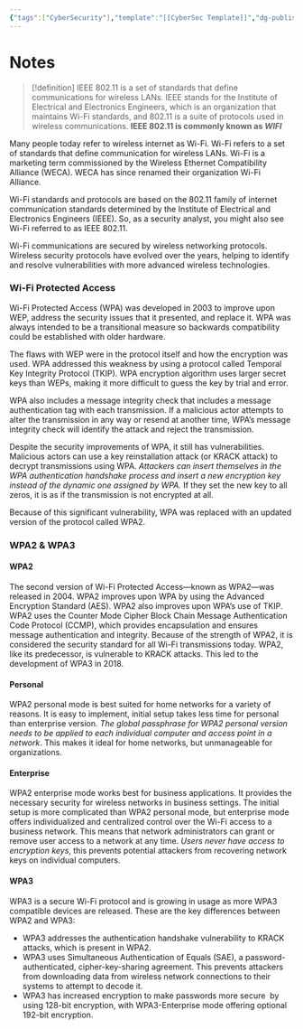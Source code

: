 ```yaml
---
{"tags":["CyberSecurity"],"template":"[[CyberSec Template]]","dg-publish":true,"permalink":"/600-coding/security/notes/cybersec-ieee-802-11/","dgPassFrontmatter":true}
---
```



# Notes
> [!definition] 
> IEEE 802.11 is a set of standards that define communications for wireless LANs. IEEE stands for the Institute of Electrical and Electronics Engineers, which is an organization that maintains Wi-Fi standards, and 802.11 is a suite of protocols used in wireless communications. **IEEE 802.11 is commonly known as *WIFI***

Many people today refer to wireless internet as Wi-Fi. Wi-Fi refers to a set of standards that define communication for wireless LANs. Wi-Fi is a marketing term commissioned by the Wireless Ethernet Compatibility Alliance (WECA). WECA has since renamed their organization Wi-Fi Alliance. 

Wi-Fi standards and protocols are based on the 802.11 family of internet communication standards determined by the Institute of Electrical and Electronics Engineers (IEEE). So, as a security analyst, you might also see Wi-Fi referred to as IEEE 802.11.

Wi-Fi communications are secured by wireless networking protocols. Wireless security protocols have evolved over the years, helping to identify and resolve vulnerabilities with more advanced wireless technologies.

### Wi-Fi Protected Access

Wi-Fi Protected Access (WPA) was developed in 2003 to improve upon WEP, address the security issues that it presented, and replace it. WPA was always intended to be a transitional measure so backwards compatibility could be established with older hardware.

The flaws with WEP were in the protocol itself and how the encryption was used. WPA addressed this weakness by using a protocol called Temporal Key Integrity Protocol (TKIP). WPA encryption algorithm uses larger secret keys than WEPs, making it more difficult to guess the key by trial and error.

WPA also includes a message integrity check that includes a message authentication tag with each transmission. If a malicious actor attempts to alter the transmission in any way or resend at another time, WPA’s message integrity check will identify the attack and reject the transmission.

Despite the security improvements of WPA, it still has vulnerabilities. Malicious actors can use a key reinstallation attack (or KRACK attack) to decrypt transmissions using WPA. *Attackers can insert themselves in the WPA authentication handshake process and insert a new encryption key instead of the dynamic one assigned by WPA.* If they set the new key to all zeros, it is as if the transmission is not encrypted at all.

Because of this significant vulnerability, WPA was replaced with an updated version of the protocol called WPA2.

### WPA2 & WPA3

#### WPA2

The second version of Wi-Fi Protected Access—known as WPA2—was released in 2004. WPA2 improves upon WPA by using the Advanced Encryption Standard (AES). WPA2 also improves upon WPA’s use of TKIP. WPA2 uses the Counter Mode Cipher Block Chain Message Authentication Code Protocol (CCMP), which provides encapsulation and ensures message authentication and integrity. Because of the strength of WPA2, it is considered the security standard for all Wi-Fi transmissions today. WPA2, like its predecessor, is vulnerable to KRACK attacks. This led to the development of WPA3 in 2018. 

#### Personal

WPA2 personal mode is best suited for home networks for a variety of reasons. It is easy to implement, initial setup takes less time for personal than enterprise version. *The global passphrase for WPA2 personal version needs to be applied to each individual computer and access point in a network*. This makes it ideal for home networks, but unmanageable for organizations. 
#### Enterprise
WPA2 enterprise mode works best for business applications. It provides the necessary security for wireless networks in business settings. The initial setup is more complicated than WPA2 personal mode, but enterprise mode offers individualized and centralized control over the Wi-Fi access to a business network. This means that network administrators can grant or remove user access to a network at any time. *Users never have access to encryption keys*, this prevents potential attackers from recovering network keys on individual computers.

#### WPA3
WPA3 is a secure Wi-Fi protocol and is growing in usage as more WPA3 compatible devices are released. These are the key differences between WPA2 and WPA3:

- WPA3 addresses the authentication handshake vulnerability to KRACK attacks, which is present in WPA2. 
- WPA3 uses Simultaneous Authentication of Equals (SAE), a password-authenticated, cipher-key-sharing agreement. This prevents attackers from downloading data from wireless network connections to their systems to attempt to decode it.
- WPA3 has increased encryption to make passwords more secure  by using 128-bit encryption, with WPA3-Enterprise mode offering optional 192-bit encryption.